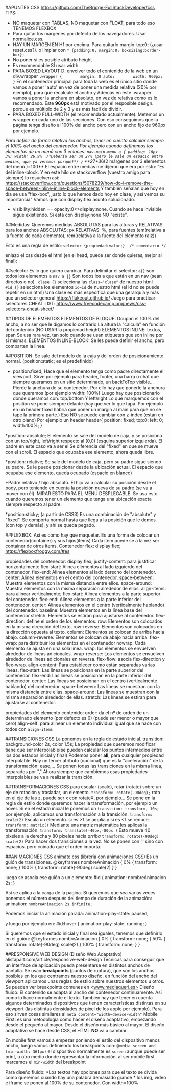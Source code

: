#APUNTES CSS
https://github.com/TheBridge-FullStackDeveloper/css
TIPS:
* NO maquetar con TABLAS, NO maquetar con FLOAT, para todo eso TENEMOS FLEXBOX
* Para quitar los márgenes por defecto de los navegadores. Usar normalice.css.
* HAY UN MARGEN EN H1 por encima. Para quitarlo margin-top:0; (¿usar reset.css?).  o limpiar con `* {padding:0; margin:0; boxsizing:border-box};`
* No poner si es posible atributo height
* Es recomendable SÍ usar width
* PARA BOXED LAYOUT D: envolver todo el contenido de la web en un div.wrapper
    `.wrapper {        margin: 0 auto;        width: 960px;    }`
  En el contenedor principal para toda la web es el único sitio donde vamos a poner 'auto' en vez de poner una medida relativa (20% por ejemplo), para que recalcule el ancho y 
  Además en este .wrapper vamos a poner la anchura en absoluto,  en vez de relativa como es lo recomendado. Este **960px** está motivado por el resposible design. porque es múltiplo de 2 y 3 y es más facil de dividir. 
* PARA BOXED FULL-WIDTH (el recomendado actualmente): Metemos un wrapper en cada uno de las secciones.
  Con eso conseguimos que la página tenga diseño al 100% del ancho pero con un ancho fijo de 960px por ejemplo.

*Para definir de forma relativa los anchos, tener en cuenta calcular siempre el 100% del ancho del contenedor.
Por ejemplo cuando definamos los elementos de un menú con 3 enlaces:
`nav.main-menu a {
    padding: 10px 3%;
    width: 26.9%  /*Debería ser un 27% (pero le sale un espacio entre medias, que ya veremos porque)*/
}` **27+3*6(2 márgenes por 3 elementos <a> del menú )=100**
El espacio entre medias me dijeron que era por esto:
"Es del inline-block. Y en este hilo de stackoverflow (vuestro amigo para siempre) lo resuelven así: https://stackoverflow.com/questions/5078239/how-do-i-remove-the-space-between-inline-inline-block-elements
Y también señalan que hoy en día se usa “flex-box”, justo lo que hemos dado hoy en clase, y así vemos su importancia"
Vamos que con display:flex asunto solucionado.

* visibility:hidden == opacity:0<>display:none. Cuando se hace invisible sigue existiendo.
Si está con display:none NO "existe".

##Medidas: Queremos medidas ABSOLUTAS para las alturas y RELATIVAS para los anchos
ABSOLUTAS: px
RELATIVAS: %, para fuentes (em(relativa a la fuente de cada elemento), rem(relativa a la fuente del elemento raiz))

Esto es una regla de estilo:
`selector {propiedad:valor;}  /* comentario */`

enlazo el css desde el html (en el head, puede ser donde quieras, mejor al final):


##selector
Es lo que quiero cambiar.
Para delimitar el selector:
    `a{}` son todos los elementos a
    `nav a {}` Son todos los a que están en un nav (seán directos o no)
    `.clase {}` selecciona las `class="clase"` de nuestro html  
    `#id {}` selecciona los elementos `id=id` de nuestro html (el id no se puede repetir en un html)
Una clase es más específica que una gerarquía y más que un selector general
https://flukeout.github.io/ Juego para practicar selectores
CHEAT LIST: https://www.freecodecamp.org/news/css-selectors-cheat-sheet/


##TIPOS DE ELEMENTOS
ELEMENTOS DE BLOQUE: Ocupan el 100% del ancho, a no ser que le digamos lo contrario
La altura la "calcula" en función del contenido (NO USAR la propiedad height)
ELEMENTOS INLINE: textos, span
Se usa rara vez, tan solo cuando se usan etiquetas que son inline por sí mismas.
ELEMENTOS INLINE-BLOCK: Se les puede definir el ancho, pero comparten la linea.
 

##POSITION: Se sale del modelo de la caja y del orden de posicionamiento normal. (position:static; es el predefinido)
* position:fixed;   Hace que el elemento tenga como padre directamente el viewport.
Sirve por ejemplo para header, footer, una barra o chat que siempre queramos en un sitio determinado, un backToTop visible...
Pierde la anchura de su contenedor. Por ello hay que ponerle la anchura que queramos (por ejemplo width: 100%)
Luego hay que posicionarlo donde queramos con: top/bottom Y left/right
Lo que marquemos con el position se pone siempre delante (hay que ver lo que tapa. Por ejemplo en un header fixed habría que poner un margin al main para que no se tape la primera parte.)
Eso NO se puede cambiar con z-index (están en otro plano)
Por ejemplo un header
header{
    position: fixed;
    top:0;
    left: 0;
    width:100%;
} 


*position: absolute; El elemento se sale del modelo de caja, y se posiciona con un top/right, left/right respecto al (0,0) (esquina superior izquierda). El padre en este caso va a ser el <body>
Se diferencia del "fixed" en que se mueve con el scroll.
El espacio que ocupaba ese elemento, ahora queda libre.

*position: relative; Se sale del modelo de caja, pero su padre sigue siendo su padre. Se le puede posicionar desde la ubicación actual.
El espacio que ocupaba ese elemento, queda ocupado (espacio en blanco)

*Padre relativo / hijo absoluto. El hijo va a calcular su posición desde el body, pero teniendo en cuenta la posición nueva de su padre (se va a mover con él). MIRAR ESTO PARA EL MENÚ DESPLEGABLE.
Se usa esto cuando queremos tener un elemento que tenga una ubicación exacta siempre respecto al padre.

*position:sticky; (a partir de CSS3) Es una combinación de "absolute" y "fixed". Se comporta normal hasta que llega a la posición que le demos (con top y demás), y ahí se queda pegado.

##FLEXBOX: Así es como hay que maquetar.
Es una forma de colocar un contenedor(container) y sus hijos(items)
Cada item puede se a la vez ser container de otros items.
Contenedor flex: display:flex;
https://flexboxfroggy.com/#es

propiedades del contenedor:
display:flex;
justify-content: para justificar horizontalmente
  flex-start: Alinea elementos al lado izquierdo del contenedor.
  flex-end: Alinea elementos al lado derecho del contenedor.
  center: Alinea elementos en el centro del contenedor.
  space-between: Muestra elementos con la misma distancia entre ellos.
  space-around: Muestra elementos con la misma separación alrededor de ellos.
align-items: para alinear verticalmente;
  flex-start: Alinea elementos a la parte superior del contenedor.
  flex-end: Alinea elementos a la parte inferior del contenedor.
  center: Alinea elementos en el centro (verticalmente hablando) del contenedor.
  baseline: Muestra elementos en la línea base del contenedor
  stretch: Elementos se estiran para ajustarse al contenedor.
flex-direction: define el orden de los elementos.
  row: Elementos son colocados en la misma dirección del texto.
  row-reverse: Elementos son colocados en la dirección opuesta al texto.
  column: Elementos se colocan de arriba hacia abajo.
  column-reverse: Elementos se colocan de abajo hacia arriba.
flex-wrap: para distribuir los elementos en el contenedor
  nowrap: Cada elemento se ajusta en una sola línea.
  wrap: los elementos se envuelven alrededor de líneas adicionales.
  wrap-reverse: Los elementos se envuelven alrededor de líneas adicionales en reversa.
flex-flow: asocia flex-direction y flex-wrap.
align-content: Para establecer como están separadas varias lineas.
  flex-start: Las líneas se posicionan en la parte superior del contenedor.
  flex-end: Las líneas se posicionan en la parte inferior del contenedor.
  center: Las líneas se posicionan en el centro (verticalmente hablando) del contenedor.
  space-between: Las líneas se muestran con la misma distancia entre ellas.
  space-around: Las líneas se muestran con la misma separación alrededor de ellas.
  stretch: Las líneas se estiran para ajustarse al contenedor.


propiedades del elemento contenido:
  order: da el nº de orden de un determinado elemento (por defecto es 0) (puede ser menor o mayor que cero)
  align-self: para alinear un elemento individual igual que se hace con todos con `align-items`



##TRANSICIONES CSS
La ponemos en la regla de estado inicial.
transition: background-color 2s, color 1.5s;
La propiedad que queremos modificar tiene que ser interpolable(se pueden calcular los puntos intermedios entre los dos estados inicial y final)
Podemos poner **all**, para cualquier propiedad interpolable.
Hay un tercer atributo (opcional) que es la "aceleración" de la transformación: ease,...
Se ponen todas las transiciones en la misma linea, separados por ","
Ahora siempre que cambiemos esas propiedades interpolables se va a realizar la transición.

##TRANSFORMACIONES CSS
para escalar (scale), rotar (rotate) sobre un eje de rotación y trasladar, un elemento.
`transform: rotate(-90deg);` rota en el eje de las z, puede ser x con rotateX, por ejemplo...
Se pone en la regla de estilo donde queremos hacer la transformación, por ejemplo un hover.
Si en el estado inicial le ponemos un `transition: transform, 10s;` por ejemplo, aplicamos una transformación a la transición.
`transform: scale(2)` Escala un elemento. si es >1 se amplia y si es <1 se reduce.
`transform: matrix()` Mediante una matriz matemática les aplicas la transformación.
`transform: translate(-40px,-80px )` Esto mueve 40 pixeles a la derecha y 80 pixeles hacia *arriba*
`transform: rotate(-90deg) scale(2)` Para hacer dos transiciones a la vez. No se ponen con ',' sino con espacios. pero cuidado que el orden importa.

##ANIMACIONES CSS
animate.css (librería con animaciones CSS)
Es un guión de transiciones.
  @keyframes nombreAnimación {
    0% {
      transform: none;
    }
    100% {
      transform: rotate(-90deg) scale(2)
    }
  }

luego se asocia ese guión a un elemento:
  #id {
    animation: nombreAnimacion 2s;
  }

  Así se aplica a la carga de la pagina. Si queremos que sea varias veces ponemos el número después del tiempo de duración de la animación: animation: `nombreAnimacion 2s infinite;`

  Podemos iniciar la animación parada:
  animation-play-state: paused;

  y luego por ejemplo en:
  #id:hover {
    animation-play-state: running;
  }

  Si queremos que el estado inicial y final sea iguales, tenemos que definirlo en el guión:
    @keyframes nombreAnimación {
    0% {
      transform: none;
    }
    50% {
      transform: rotate(-90deg) scale(2)
    }
    100% {
      transform: none;
    }
  }


##RESPONSIVE WEB DESIGN (Diseño Web Adaptativo) alistapart.com/article/responsive-web-design
Técnicas para conseguir que un interface de aplicación pueda presentarse en distintos anchos de pantalla.
Se usan **breakpoints** (puntos de ruptura), que son los anchos posibles en los que centramos nuestro diseño.
en función del ancho del viewport aplicamos unas reglas de estilo sobre nuestros elementos u otros.
Se pueden ver breakpoints comunes en <www.mediaqueri.es>
Diseño fluido: El contenido se adapta al ancho del contenedor continuamente. Así como lo hace normalmente el texto.
También hay que tener en cuenta algunos determinados dispositivos que tienen características distintas en su viewport (las distintas densidades de pixel de los apple por ejemplo). Para eso sirven cosas similares al `meta content="width=device-width"`
Mobile First: es una metodología como hacer el diseño adaptativo, empezando desde el pequeño al mayor. Desde el diseño más básico al mayor.
El diseño adaptativo se hace desde CSS, el HTML **NO** va a cambiar.

En mobile first vamos a empezar poniendo el estilo del dispositivo menos ancho, luego vamos definiendo los breakpoints con:
`@media screen and (min-width: 361px)`
  el dispositivo normalmente es `screen` aunque puede ser print, u otro medio donde representar la información.
  al ser mobile first marcamos el `min-width` del breakpoint


  Para diseño fluido:
    *Los textos hay opciones para que el texto se divida como queremos cuando hay una palabra demasiado grande
    * los img, video e iframe se ponen al 100% de su contenedor. Con width=100%
